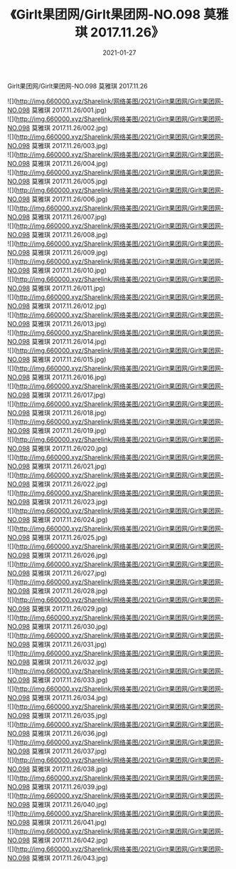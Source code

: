 ﻿---
layout: post
title:  《Girlt果团网/Girlt果团网-NO.098 莫雅琪 2017.11.26》
date:   2021-01-27
img: http://img.660000.xyz/Sharelink/网络美图/2021/Girlt果团网/Girlt果团网-NO.098 莫雅琪 2017.11.26/000.jpg
categories: [美女, 清纯, 唯美]
---

Girlt果团网/Girlt果团网-NO.098 莫雅琪 2017.11.26

 ![](http://img.660000.xyz/Sharelink/网络美图/2021/Girlt果团网/Girlt果团网-NO.098 莫雅琪 2017.11.26/001.jpg) <br>![](http://img.660000.xyz/Sharelink/网络美图/2021/Girlt果团网/Girlt果团网-NO.098 莫雅琪 2017.11.26/002.jpg) <br>![](http://img.660000.xyz/Sharelink/网络美图/2021/Girlt果团网/Girlt果团网-NO.098 莫雅琪 2017.11.26/003.jpg) <br>![](http://img.660000.xyz/Sharelink/网络美图/2021/Girlt果团网/Girlt果团网-NO.098 莫雅琪 2017.11.26/004.jpg) <br>![](http://img.660000.xyz/Sharelink/网络美图/2021/Girlt果团网/Girlt果团网-NO.098 莫雅琪 2017.11.26/005.jpg) <br>![](http://img.660000.xyz/Sharelink/网络美图/2021/Girlt果团网/Girlt果团网-NO.098 莫雅琪 2017.11.26/006.jpg) <br>![](http://img.660000.xyz/Sharelink/网络美图/2021/Girlt果团网/Girlt果团网-NO.098 莫雅琪 2017.11.26/007.jpg) <br>![](http://img.660000.xyz/Sharelink/网络美图/2021/Girlt果团网/Girlt果团网-NO.098 莫雅琪 2017.11.26/008.jpg) <br>![](http://img.660000.xyz/Sharelink/网络美图/2021/Girlt果团网/Girlt果团网-NO.098 莫雅琪 2017.11.26/009.jpg) <br>![](http://img.660000.xyz/Sharelink/网络美图/2021/Girlt果团网/Girlt果团网-NO.098 莫雅琪 2017.11.26/010.jpg) <br>![](http://img.660000.xyz/Sharelink/网络美图/2021/Girlt果团网/Girlt果团网-NO.098 莫雅琪 2017.11.26/011.jpg) <br>![](http://img.660000.xyz/Sharelink/网络美图/2021/Girlt果团网/Girlt果团网-NO.098 莫雅琪 2017.11.26/012.jpg) <br>![](http://img.660000.xyz/Sharelink/网络美图/2021/Girlt果团网/Girlt果团网-NO.098 莫雅琪 2017.11.26/013.jpg) <br>![](http://img.660000.xyz/Sharelink/网络美图/2021/Girlt果团网/Girlt果团网-NO.098 莫雅琪 2017.11.26/014.jpg) <br>![](http://img.660000.xyz/Sharelink/网络美图/2021/Girlt果团网/Girlt果团网-NO.098 莫雅琪 2017.11.26/015.jpg) <br>![](http://img.660000.xyz/Sharelink/网络美图/2021/Girlt果团网/Girlt果团网-NO.098 莫雅琪 2017.11.26/016.jpg) <br>![](http://img.660000.xyz/Sharelink/网络美图/2021/Girlt果团网/Girlt果团网-NO.098 莫雅琪 2017.11.26/017.jpg) <br>![](http://img.660000.xyz/Sharelink/网络美图/2021/Girlt果团网/Girlt果团网-NO.098 莫雅琪 2017.11.26/018.jpg) <br>![](http://img.660000.xyz/Sharelink/网络美图/2021/Girlt果团网/Girlt果团网-NO.098 莫雅琪 2017.11.26/019.jpg) <br>![](http://img.660000.xyz/Sharelink/网络美图/2021/Girlt果团网/Girlt果团网-NO.098 莫雅琪 2017.11.26/020.jpg) <br>![](http://img.660000.xyz/Sharelink/网络美图/2021/Girlt果团网/Girlt果团网-NO.098 莫雅琪 2017.11.26/021.jpg) <br>![](http://img.660000.xyz/Sharelink/网络美图/2021/Girlt果团网/Girlt果团网-NO.098 莫雅琪 2017.11.26/022.jpg) <br>![](http://img.660000.xyz/Sharelink/网络美图/2021/Girlt果团网/Girlt果团网-NO.098 莫雅琪 2017.11.26/023.jpg) <br>![](http://img.660000.xyz/Sharelink/网络美图/2021/Girlt果团网/Girlt果团网-NO.098 莫雅琪 2017.11.26/024.jpg) <br>![](http://img.660000.xyz/Sharelink/网络美图/2021/Girlt果团网/Girlt果团网-NO.098 莫雅琪 2017.11.26/025.jpg) <br>![](http://img.660000.xyz/Sharelink/网络美图/2021/Girlt果团网/Girlt果团网-NO.098 莫雅琪 2017.11.26/026.jpg) <br>![](http://img.660000.xyz/Sharelink/网络美图/2021/Girlt果团网/Girlt果团网-NO.098 莫雅琪 2017.11.26/027.jpg) <br>![](http://img.660000.xyz/Sharelink/网络美图/2021/Girlt果团网/Girlt果团网-NO.098 莫雅琪 2017.11.26/028.jpg) <br>![](http://img.660000.xyz/Sharelink/网络美图/2021/Girlt果团网/Girlt果团网-NO.098 莫雅琪 2017.11.26/029.jpg) <br>![](http://img.660000.xyz/Sharelink/网络美图/2021/Girlt果团网/Girlt果团网-NO.098 莫雅琪 2017.11.26/030.jpg) <br>![](http://img.660000.xyz/Sharelink/网络美图/2021/Girlt果团网/Girlt果团网-NO.098 莫雅琪 2017.11.26/031.jpg) <br>![](http://img.660000.xyz/Sharelink/网络美图/2021/Girlt果团网/Girlt果团网-NO.098 莫雅琪 2017.11.26/032.jpg) <br>![](http://img.660000.xyz/Sharelink/网络美图/2021/Girlt果团网/Girlt果团网-NO.098 莫雅琪 2017.11.26/033.jpg) <br>![](http://img.660000.xyz/Sharelink/网络美图/2021/Girlt果团网/Girlt果团网-NO.098 莫雅琪 2017.11.26/034.jpg) <br>![](http://img.660000.xyz/Sharelink/网络美图/2021/Girlt果团网/Girlt果团网-NO.098 莫雅琪 2017.11.26/035.jpg) <br>![](http://img.660000.xyz/Sharelink/网络美图/2021/Girlt果团网/Girlt果团网-NO.098 莫雅琪 2017.11.26/036.jpg) <br>![](http://img.660000.xyz/Sharelink/网络美图/2021/Girlt果团网/Girlt果团网-NO.098 莫雅琪 2017.11.26/037.jpg) <br>![](http://img.660000.xyz/Sharelink/网络美图/2021/Girlt果团网/Girlt果团网-NO.098 莫雅琪 2017.11.26/038.jpg) <br>![](http://img.660000.xyz/Sharelink/网络美图/2021/Girlt果团网/Girlt果团网-NO.098 莫雅琪 2017.11.26/039.jpg) <br>![](http://img.660000.xyz/Sharelink/网络美图/2021/Girlt果团网/Girlt果团网-NO.098 莫雅琪 2017.11.26/040.jpg) <br>![](http://img.660000.xyz/Sharelink/网络美图/2021/Girlt果团网/Girlt果团网-NO.098 莫雅琪 2017.11.26/041.jpg) <br>![](http://img.660000.xyz/Sharelink/网络美图/2021/Girlt果团网/Girlt果团网-NO.098 莫雅琪 2017.11.26/042.jpg) <br>![](http://img.660000.xyz/Sharelink/网络美图/2021/Girlt果团网/Girlt果团网-NO.098 莫雅琪 2017.11.26/043.jpg) <br>